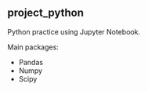 ## **project_python**

Python practice using Jupyter Notebook. 

Main packages:
* Pandas
* Numpy
* Scipy


